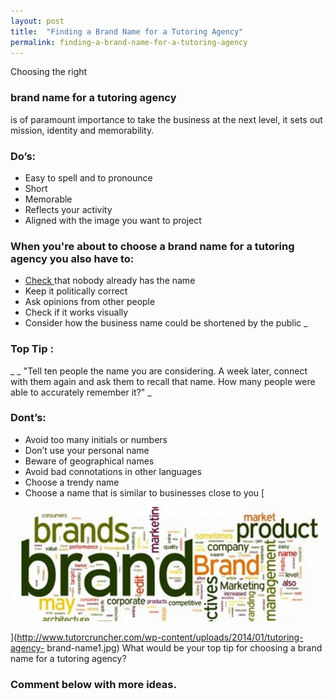 ```yaml
---
layout: post
title:  "Finding a Brand Name for a Tutoring Agency"
permalink: finding-a-brand-name-for-a-tutoring-agency
---
```

Choosing the right 

### brand name for a tutoring agency

is of paramount
importance to take the business at the next level, it sets out mission,
identity and memorability. 

### Do’s:

* Easy to spell and to pronounce 
* Short 
* Memorable 
* Reflects your activity 
* Aligned with the image you want to project 

### When you're about to choose a brand name for a tutoring agency you also have to:

* [ Check ](http://wck2.companieshouse.gov.uk//wcframe?name=accessCompanyInfo) that nobody already has the name 
* Keep it politically correct 
* Ask opinions from other people 
* Check if it works visually 
* Consider how the business name could be shortened by the public 
_ 

### Top Tip :

_ _ "Tell ten people the name you are considering. A week
later, connect with them again and ask them to recall that name. How many
people were able to accurately remember it?" _ 

### Dont’s:

* Avoid too many initials or numbers 
* Don’t use your personal name 
* Beware of geographical names 
* Avoid bad connotations in other languages 
* Choose a trendy name 
* Choose a name that is similar to businesses close to you 
[

<div class="img-holder full-width">
   <img src="/img/blogs/tutoring-agency-brand-name1.jpg" alt-text="tutoring-agency-brand-name"/>
</div>

](http://www.tutorcruncher.com/wp-content/uploads/2014/01/tutoring-agency-
brand-name1.jpg) What would be your top tip for choosing a brand name for a
tutoring agency? 

### Comment below with more ideas.
